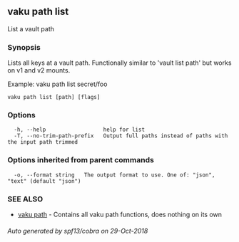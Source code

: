 ## vaku path list

List a vault path

### Synopsis

Lists all keys at a vault path. Functionally similar to 'vault list path' but works on v1 and v2 mounts.

Example:
  vaku path list secret/foo

```
vaku path list [path] [flags]
```

### Options

```
  -h, --help                  help for list
  -T, --no-trim-path-prefix   Output full paths instead of paths with the input path trimmed
```

### Options inherited from parent commands

```
  -o, --format string   The output format to use. One of: "json", "text" (default "json")
```

### SEE ALSO

* [vaku path](vaku_path.md)	 - Contains all vaku path functions, does nothing on its own

###### Auto generated by spf13/cobra on 29-Oct-2018
